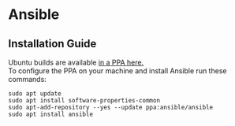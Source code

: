 # Ansible
## Installation Guide
Ubuntu builds are available [in a PPA here.](https://launchpad.net/~ansible/+archive/ubuntu/ansible)  
To configure the PPA on your machine and install Ansible run these commands:
```
sudo apt update
sudo apt install software-properties-common
sudo apt-add-repository --yes --update ppa:ansible/ansible
sudo apt install ansible
```


